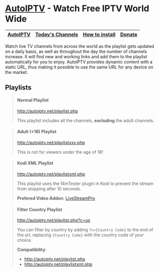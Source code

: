 # [AutoIPTV](http://autoiptv.net) - Watch Free IPTV World Wide

| [AutoIPTV](http://autoiptv.net) | [Today's Channels](http://autoiptv.net/pages/today) | [How to install](http://autoiptv.net/pages/setup) | [Donate](http://autoiptv.net/pages/donate) |
| ---- | ---- | ---- | ---- |

Watch live TV channels from across the world as the playlist gets updated on a daily basis, as well as throughout the day the number of channels increase. It will find new and working links and add them to the playlist automatically for you to enjoy. AutoIPTV provides dynamic content with a static URL, thus making it possible to use the same URL for any device on the market.

## Playlists

> #### Normal Playlist
> http://autoiptv.net/playlist.php
>
> This playlist includes all the channels, **excluding** the adult channels. 

> #### Adult (+18) Playlist
> http://autoiptv.net/playlistxxx.php
>
> This is not for viewers under the age of 18!

> #### Kodi XML Playlist
> http://autoiptv.net/playlistxml.php
>
> This playlist uses the f4mTester plugin in Kodi to prevent the stream from stopping after 10 seconds.
>
> **Prefered Video Addon**: [LiveStreamPro](https://kodi-addons.club/addon/plugin.video.live.streamspro/)

> #### Filter Country Playlist
> http://autoiptv.net/playlist.php?c=us
>
> You can filter by country by adding `?c={Country Code}` to the end of the url, replacing `{Country Code}` with the country code of your choice.
>
> **Compatibility**:
> - http://autoiptv.net/playlist.php
> - http://autoiptv.net/playlistxml.php
